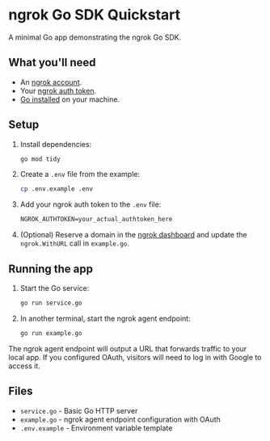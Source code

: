 # ngrok Go SDK Quickstart

A minimal Go app demonstrating the ngrok Go SDK.

## What you'll need

- An [ngrok account](https://dashboard.ngrok.com/signup).
- Your [ngrok auth token](https://dashboard.ngrok.com/get-started/your-authtoken).
- [Go installed](https://go.dev/doc/install) on your machine.

## Setup

1. Install dependencies:
   ```bash
   go mod tidy
   ```

2. Create a `.env` file from the example:
   ```bash
   cp .env.example .env
   ```

3. Add your ngrok auth token to the `.env` file:
   ```txt
   NGROK_AUTHTOKEN=your_actual_authtoken_here
   ```

4. (Optional) Reserve a domain in the [ngrok dashboard](https://dashboard.ngrok.com/domains) and update the `ngrok.WithURL` call in `example.go`.

## Running the app

1. Start the Go service:
   ```bash
   go run service.go
   ```

2. In another terminal, start the ngrok agent endpoint:
   ```bash
   go run example.go
   ```

The ngrok agent endpoint will output a URL that forwards traffic to your local app. If you configured OAuth, visitors will need to log in with Google to access it.

## Files

- `service.go` - Basic Go HTTP server
- `example.go` - ngrok agent endpoint configuration with OAuth
- `.env.example` - Environment variable template
